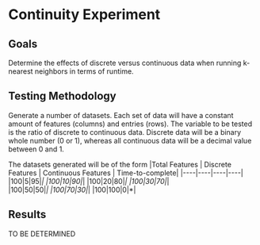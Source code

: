 # Continuity Experiment


## Goals
Determine the effects of discrete versus continuous data when running k-nearest neighbors in terms of runtime.

## Testing Methodology
Generate a number of datasets. Each set of data will have a constant amount of features (columns) and entries (rows).
The variable to be tested is the ratio of discrete to continuous data. Discrete data will be a binary whole number
(0 or 1), whereas all continuous data will be a decimal value between 0 and 1.

The datasets generated will be of the form
|Total Features | Discrete Features | Continuous Features | Time-to-complete|
|----|----|----|----|
|100|5|95|*|
|100|10|90|*|
|100|20|80|*|
|100|30|70|*|	
|100|50|50|*|
|100|70|30|*|
|100|100|0|*|
## Results
TO BE DETERMINED
